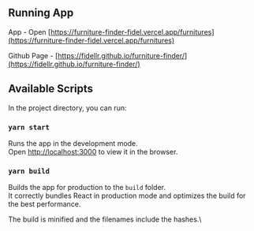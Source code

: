 ## Running App
App - Open [https://furniture-finder-fidel.vercel.app/furnitures](https://furniture-finder-fidel.vercel.app/furnitures)

Github Page - [https://fidellr.github.io/furniture-finder/](https://fidellr.github.io/furniture-finder/)

## Available Scripts

In the project directory, you can run:

### `yarn start`

Runs the app in the development mode.\
Open [http://localhost:3000](http://localhost:3000) to view it in the browser.

### `yarn build`

Builds the app for production to the `build` folder.\
It correctly bundles React in production mode and optimizes the build for the best performance.

The build is minified and the filenames include the hashes.\